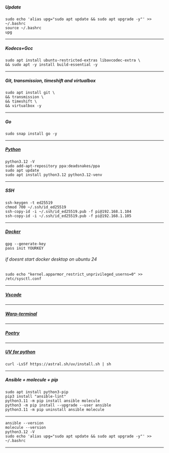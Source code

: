 ##### Update
```
sudo echo 'alias upg="sudo apt update && sudo apt upgrade -y"' >> ~/.bashrc
source ~/.bashrc
upg
```
--------------------------------------------------------------------
##### Kodecs+Gcc
```
sudo apt install ubuntu-restricted-extras libavcodec-extra \
&& sudo apt -y install build-essential -y
```
--------------------------------------------------------------------
##### Git, transmission, timeshift and virtualbox
```
sudo apt install git \
&& transmission \
&& timeshift \
&& virtualbox -y
```
--------------------------------------------------------------------
##### Go
```
sudo snap install go -y
```
--------------------------------------------------------------------
##### [Python](https://github.com/morheus9/scripts_py)
```
python3.12 -V
sudo add-apt-repository ppa:deadsnakes/ppa
sudo apt update
sudo apt install python3.12 python3.12-venv
```
--------------------------------------------------------------------
##### SSH
```
ssh-keygen -t ed25519
chmod 700 ~/.ssh/id_ed25519
ssh-copy-id -i ~/.ssh/id_ed25519.pub -f pi@192.168.1.104
ssh-copy-id -i ~/.ssh/id_ed25519.pub -f pi@192.168.1.105
```
--------------------------------------------------------------------
##### [Docker](https://docs.docker.com/desktop/install/ubuntu/#install-docker-desktop)
```
gpg --generate-key
pass init YOURKEY
```
###### if doesnt start docker desktop on ubuntu 24
```
sudo echo "kernel.apparmor_restrict_unprivileged_userns=0" >> /etc/sysctl.conf
```
--------------------------------------------------------------------
##### [Vscode](https://code.visualstudio.com/)
--------------------------------------------------------------------
##### [Warp-terminal](https://www.warp.dev)
--------------------------------------------------------------------
##### [Poetry](https://python-poetry.org/docs/)
--------------------------------------------------------------------
##### [UV for python](https://astral.sh/blog/uv)
```
curl -LsSf https://astral.sh/uv/install.sh | sh
```
--------------------------------------------------------------------


##### Ansible + molecule + pip
```
sudo apt install python3-pip
pip3 install "ansible-lint"
python3.11 -m pip install ansible molecule
python3 -m pip install --upgrade --user ansible
python3.11 -m pip uninstall ansible molecule
```
--------------------------------------------------------------------
```
ansible --version
molecule --version
python3.12 -V
sudo echo 'alias upg="sudo apt update && sudo apt upgrade -y"' >> ~/.bashrc
```
____________________________________________________________________
